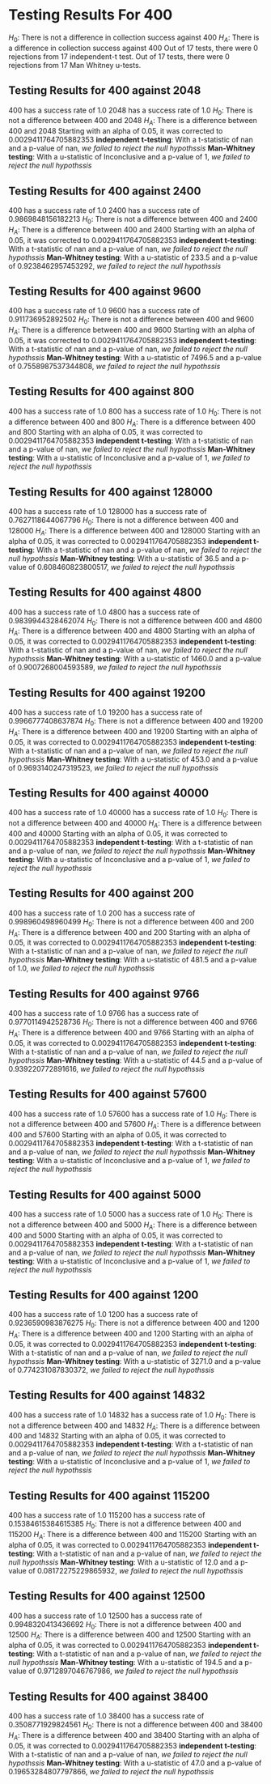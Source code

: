 # Testing Results For 400 
$H_{0}$: There is not a difference in collection success against 400 
$H_{A}$: There is a difference in collection success against 400
Out of 17 tests, there were 0 rejections from 17 independent-t test.
Out of 17 tests, there were 0 rejections from 17 Man Whitney u-tests.
## Testing Results for 400 against 2048 
400 has a success rate of 1.0
2048 has a success rate of 1.0
$H_{0}$: There is not a difference between 400 and 2048
$H_{A}$: There is a difference between 400 and 2048
Starting with an alpha of 0.05, it was corrected to 0.0029411764705882353
__independent t-testing__: With a t-statistic of nan and a p-value of nan, _we failed to reject the null hypothssis_
__Man-Whitney testing__: With a u-statistic of Inconclusive and a p-value of 1, _we failed to reject the null hypothssis_
## Testing Results for 400 against 2400 
400 has a success rate of 1.0
2400 has a success rate of 0.9869848156182213
$H_{0}$: There is not a difference between 400 and 2400
$H_{A}$: There is a difference between 400 and 2400
Starting with an alpha of 0.05, it was corrected to 0.0029411764705882353
__independent t-testing__: With a t-statistic of nan and a p-value of nan, _we failed to reject the null hypothssis_
__Man-Whitney testing__: With a u-statistic of 233.5 and a p-value of 0.9238462957453292, _we failed to reject the null hypothssis_
## Testing Results for 400 against 9600 
400 has a success rate of 1.0
9600 has a success rate of 0.911736952892502
$H_{0}$: There is not a difference between 400 and 9600
$H_{A}$: There is a difference between 400 and 9600
Starting with an alpha of 0.05, it was corrected to 0.0029411764705882353
__independent t-testing__: With a t-statistic of nan and a p-value of nan, _we failed to reject the null hypothssis_
__Man-Whitney testing__: With a u-statistic of 7496.5 and a p-value of 0.7558987537344808, _we failed to reject the null hypothssis_
## Testing Results for 400 against 800 
400 has a success rate of 1.0
800 has a success rate of 1.0
$H_{0}$: There is not a difference between 400 and 800
$H_{A}$: There is a difference between 400 and 800
Starting with an alpha of 0.05, it was corrected to 0.0029411764705882353
__independent t-testing__: With a t-statistic of nan and a p-value of nan, _we failed to reject the null hypothssis_
__Man-Whitney testing__: With a u-statistic of Inconclusive and a p-value of 1, _we failed to reject the null hypothssis_
## Testing Results for 400 against 128000 
400 has a success rate of 1.0
128000 has a success rate of 0.7627118644067796
$H_{0}$: There is not a difference between 400 and 128000
$H_{A}$: There is a difference between 400 and 128000
Starting with an alpha of 0.05, it was corrected to 0.0029411764705882353
__independent t-testing__: With a t-statistic of nan and a p-value of nan, _we failed to reject the null hypothssis_
__Man-Whitney testing__: With a u-statistic of 36.5 and a p-value of 0.608460823800517, _we failed to reject the null hypothssis_
## Testing Results for 400 against 4800 
400 has a success rate of 1.0
4800 has a success rate of 0.9839944328462074
$H_{0}$: There is not a difference between 400 and 4800
$H_{A}$: There is a difference between 400 and 4800
Starting with an alpha of 0.05, it was corrected to 0.0029411764705882353
__independent t-testing__: With a t-statistic of nan and a p-value of nan, _we failed to reject the null hypothssis_
__Man-Whitney testing__: With a u-statistic of 1460.0 and a p-value of 0.9007268004593589, _we failed to reject the null hypothssis_
## Testing Results for 400 against 19200 
400 has a success rate of 1.0
19200 has a success rate of 0.9966777408637874
$H_{0}$: There is not a difference between 400 and 19200
$H_{A}$: There is a difference between 400 and 19200
Starting with an alpha of 0.05, it was corrected to 0.0029411764705882353
__independent t-testing__: With a t-statistic of nan and a p-value of nan, _we failed to reject the null hypothssis_
__Man-Whitney testing__: With a u-statistic of 453.0 and a p-value of 0.9693140247319523, _we failed to reject the null hypothssis_
## Testing Results for 400 against 40000 
400 has a success rate of 1.0
40000 has a success rate of 1.0
$H_{0}$: There is not a difference between 400 and 40000
$H_{A}$: There is a difference between 400 and 40000
Starting with an alpha of 0.05, it was corrected to 0.0029411764705882353
__independent t-testing__: With a t-statistic of nan and a p-value of nan, _we failed to reject the null hypothssis_
__Man-Whitney testing__: With a u-statistic of Inconclusive and a p-value of 1, _we failed to reject the null hypothssis_
## Testing Results for 400 against 200 
400 has a success rate of 1.0
200 has a success rate of 0.998960498960499
$H_{0}$: There is not a difference between 400 and 200
$H_{A}$: There is a difference between 400 and 200
Starting with an alpha of 0.05, it was corrected to 0.0029411764705882353
__independent t-testing__: With a t-statistic of nan and a p-value of nan, _we failed to reject the null hypothssis_
__Man-Whitney testing__: With a u-statistic of 481.5 and a p-value of 1.0, _we failed to reject the null hypothssis_
## Testing Results for 400 against 9766 
400 has a success rate of 1.0
9766 has a success rate of 0.9770114942528736
$H_{0}$: There is not a difference between 400 and 9766
$H_{A}$: There is a difference between 400 and 9766
Starting with an alpha of 0.05, it was corrected to 0.0029411764705882353
__independent t-testing__: With a t-statistic of nan and a p-value of nan, _we failed to reject the null hypothssis_
__Man-Whitney testing__: With a u-statistic of 44.5 and a p-value of 0.939220772891616, _we failed to reject the null hypothssis_
## Testing Results for 400 against 57600 
400 has a success rate of 1.0
57600 has a success rate of 1.0
$H_{0}$: There is not a difference between 400 and 57600
$H_{A}$: There is a difference between 400 and 57600
Starting with an alpha of 0.05, it was corrected to 0.0029411764705882353
__independent t-testing__: With a t-statistic of nan and a p-value of nan, _we failed to reject the null hypothssis_
__Man-Whitney testing__: With a u-statistic of Inconclusive and a p-value of 1, _we failed to reject the null hypothssis_
## Testing Results for 400 against 5000 
400 has a success rate of 1.0
5000 has a success rate of 1.0
$H_{0}$: There is not a difference between 400 and 5000
$H_{A}$: There is a difference between 400 and 5000
Starting with an alpha of 0.05, it was corrected to 0.0029411764705882353
__independent t-testing__: With a t-statistic of nan and a p-value of nan, _we failed to reject the null hypothssis_
__Man-Whitney testing__: With a u-statistic of Inconclusive and a p-value of 1, _we failed to reject the null hypothssis_
## Testing Results for 400 against 1200 
400 has a success rate of 1.0
1200 has a success rate of 0.9236590983876275
$H_{0}$: There is not a difference between 400 and 1200
$H_{A}$: There is a difference between 400 and 1200
Starting with an alpha of 0.05, it was corrected to 0.0029411764705882353
__independent t-testing__: With a t-statistic of nan and a p-value of nan, _we failed to reject the null hypothssis_
__Man-Whitney testing__: With a u-statistic of 3271.0 and a p-value of 0.774231087830372, _we failed to reject the null hypothssis_
## Testing Results for 400 against 14832 
400 has a success rate of 1.0
14832 has a success rate of 1.0
$H_{0}$: There is not a difference between 400 and 14832
$H_{A}$: There is a difference between 400 and 14832
Starting with an alpha of 0.05, it was corrected to 0.0029411764705882353
__independent t-testing__: With a t-statistic of nan and a p-value of nan, _we failed to reject the null hypothssis_
__Man-Whitney testing__: With a u-statistic of Inconclusive and a p-value of 1, _we failed to reject the null hypothssis_
## Testing Results for 400 against 115200 
400 has a success rate of 1.0
115200 has a success rate of 0.15384615384615385
$H_{0}$: There is not a difference between 400 and 115200
$H_{A}$: There is a difference between 400 and 115200
Starting with an alpha of 0.05, it was corrected to 0.0029411764705882353
__independent t-testing__: With a t-statistic of nan and a p-value of nan, _we failed to reject the null hypothssis_
__Man-Whitney testing__: With a u-statistic of 12.0 and a p-value of 0.08172275229865932, _we failed to reject the null hypothssis_
## Testing Results for 400 against 12500 
400 has a success rate of 1.0
12500 has a success rate of 0.9948320413436692
$H_{0}$: There is not a difference between 400 and 12500
$H_{A}$: There is a difference between 400 and 12500
Starting with an alpha of 0.05, it was corrected to 0.0029411764705882353
__independent t-testing__: With a t-statistic of nan and a p-value of nan, _we failed to reject the null hypothssis_
__Man-Whitney testing__: With a u-statistic of 194.5 and a p-value of 0.9712897046767986, _we failed to reject the null hypothssis_
## Testing Results for 400 against 38400 
400 has a success rate of 1.0
38400 has a success rate of 0.3508771929824561
$H_{0}$: There is not a difference between 400 and 38400
$H_{A}$: There is a difference between 400 and 38400
Starting with an alpha of 0.05, it was corrected to 0.0029411764705882353
__independent t-testing__: With a t-statistic of nan and a p-value of nan, _we failed to reject the null hypothssis_
__Man-Whitney testing__: With a u-statistic of 47.0 and a p-value of 0.19653284807797866, _we failed to reject the null hypothssis_
